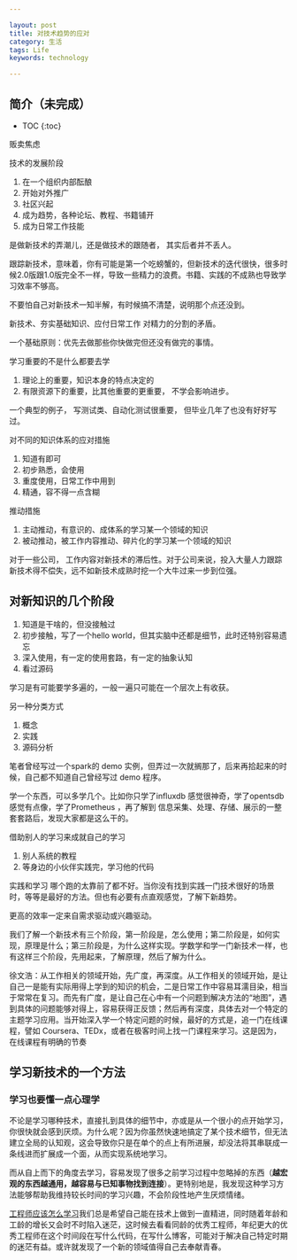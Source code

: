 ```yaml
---

layout: post
title: 对技术趋势的应对
category: 生活
tags: Life
keywords: technology

---
```


## 简介（未完成）

* TOC
{:toc}

贩卖焦虑

技术的发展阶段

1. 在一个组织内部酝酿
2. 开始对外推广
3. 社区兴起
4. 成为趋势，各种论坛、教程、书籍铺开
5. 成为日常工作技能


是做新技术的弄潮儿，还是做技术的跟随者， 其实后者并不丢人。

跟踪新技术，意味着，你有可能是第一个吃螃蟹的，但新技术的迭代很快，很多时候2.0版跟1.0版完全不一样，导致一些精力的浪费。书籍、实践的不成熟也导致学习效率不够高。

不要怕自己对新技术一知半解，有时候搞不清楚，说明那个点还没到。

新技术、夯实基础知识、应付日常工作  对精力的分割的矛盾。

一个基础原则：优先去做那些你快做完但还没有做完的事情。

学习重要的不是什么都要去学

1. 理论上的重要，知识本身的特点决定的
2. 有限资源下的重要，比其他重要的更重要， 不学会影响进步。

一个典型的例子， 写测试类、自动化测试很重要， 但毕业几年了也没有好好写过。

对不同的知识体系的应对措施

1. 知道有即可
2. 初步熟悉，会使用
3. 重度使用，日常工作中用到
4. 精通，容不得一点含糊

推动措施

1. 主动推动，有意识的、成体系的学习某一个领域的知识
2. 被动推动，被工作内容推动、碎片化的学习某一个领域的知识

对于一些公司， 工作内容对新技术的滞后性。对于公司来说，投入大量人力跟踪新技术得不偿失，远不如新技术成熟时挖一个大牛过来一步到位强。

## 对新知识的几个阶段

1. 知道是干啥的，但没接触过
2. 初步接触，写了一个hello world，但其实脑中还都是细节，此时还特别容易遗忘
3. 深入使用，有一定的使用套路，有一定的抽象认知
4. 看过源码

学习是有可能要学多遍的，一般一遍只可能在一个层次上有收获。

另一种分类方式

1. 概念
2. 实践
3. 源码分析

笔者曾经写过一个spark的 demo 实例，但弄过一次就搁那了，后来再拾起来的时候，自己都不知道自己曾经写过 demo 程序。

学一个东西，可以多学几个。比如你只学了influxdb 感觉很神奇，学了opentsdb 感觉有点像，学了Prometheus ，再了解到 信息采集、处理、存储、展示的一整套套路后，发现大家都是这么干的。

借助别人的学习来成就自己的学习

1. 别人系统的教程
2. 等身边的小伙伴实践完，学习他的代码

实践和学习 哪个跑的太靠前了都不好。当你没有找到实践一门技术很好的场景时，等等是最好的方法。但也有必要有点直观感觉，了解下新趋势。

更高的效率一定来自需求驱动或兴趣驱动。


我们了解一个新技术有三个阶段，第一阶段是，怎么使用；第二阶段是，如何实现，原理是什么；第三阶段是，为什么这样实现。学数学和学一门新技术一样，也有这样三个阶段，先用起来，了解原理，然后了解为什么。

徐文浩：从工作相关的领域开始，先广度，再深度。从工作相关的领域开始，是让自己一是能有实际用得上学到的知识的机会，二是日常工作中容易耳濡目染，相当于常常在复习。而先有广度，是让自己在心中有一个问题到解决方法的“地图”，遇到具体的问题能够对得上，容易获得正反馈；然后再有深度，具体去对一个特定的主题学习应用。当开始深入学一个特定问题的时候，最好的方式是，追一门在线课程，譬如 Coursera、TEDx，或者在极客时间上找一门课程来学习。这是因为，在线课程有明确的节奏


## 学习新技术的一个方法

### 学习也要懂一点心理学

不论是学习哪种技术，直接扎到具体的细节中，亦或是从一个很小的点开始学习，你很快就会感到厌烦。为什么呢？因为你虽然快速地搞定了某个技术细节，但无法建立全局的认知观，这会导致你只是在单个的点上有所进展，却没法将其串联成一条线进而扩展成一个面，从而实现系统地学习。

而从自上而下的角度去学习，容易发现了很多之前学习过程中忽略掉的东西（**越宏观的东西越通用，越容易与已知事物找到连接**）。更特别地是，我发现这种学习方法能够帮助我维持较长时间的学习兴趣，不会阶段性地产生厌烦情绪。


[工程师应该怎么学习](https://xargin.com/how-to-learn/)我们总是希望自己能在技术上做到一直精进，同时随着年龄和工龄的增长又会时不时陷入迷茫，这时候去看看同龄的优秀工程师，年纪更大的优秀工程师在这个时间段在写什么代码，在写什么博客，可能对于解决自己特定时期的迷茫有益。或许就发现了一个新的领域值得自己去奉献青春。